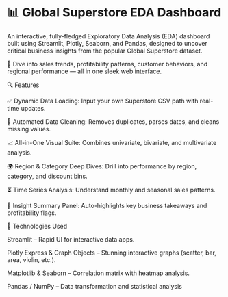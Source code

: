 # 📊 Global Superstore EDA Dashboard

An interactive, fully-fledged Exploratory Data Analysis (EDA) dashboard built using Streamlit, Plotly, Seaborn, and Pandas, designed to uncover critical business insights from the popular Global Superstore dataset.

🚀 Dive into sales trends, profitability patterns, customer behaviors, and regional performance — all in one sleek web interface.


🔍 Features

✅ Dynamic Data Loading: Input your own Superstore CSV path with real-time updates.

🧹 Automated Data Cleaning: Removes duplicates, parses dates, and cleans missing values.

📈 All-in-One Visual Suite: Combines univariate, bivariate, and multivariate analysis.

🌍 Region & Category Deep Dives: Drill into performance by region, category, and discount bins.

⏳ Time Series Analysis: Understand monthly and seasonal sales patterns.

🎯 Insight Summary Panel: Auto-highlights key business takeaways and profitability flags.


🧠 Technologies Used

Streamlit – Rapid UI for interactive data apps.

Plotly Express & Graph Objects – Stunning interactive graphs (scatter, bar, area, violin, etc.).

Matplotlib & Seaborn – Correlation matrix with heatmap analysis.

Pandas / NumPy – Data transformation and statistical analysis
